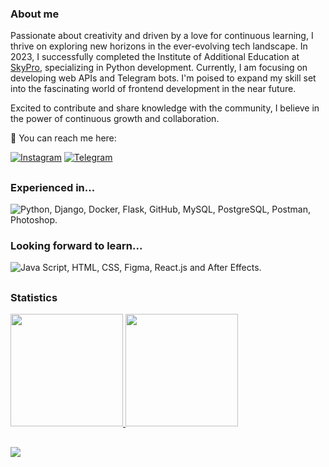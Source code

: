 ### About me  
Passionate about creativity and driven by a love for continuous learning, I thrive on exploring new horizons in the ever-evolving tech landscape. In 2023, I successfully completed the Institute of Additional Education at [SkyPro](https://sky.pro/), specializing in Python development. Currently, I am focusing on developing web APIs and Telegram bots. I'm poised to expand my skill set into the fascinating world of frontend development in the near future.

Excited to contribute and share knowledge with the community, I believe in the power of continuous growth and collaboration.

📩 You can reach me here:

[![Instagram](https://img.shields.io/badge/Instagram-FF69B4?style=for-the-badge&logo=instagram&logoColor=white)](http://instagram.com/korneevofficial) [![Telegram](https://img.shields.io/badge/Telegram-blue?style=for-the-badge&logo=telegram&logoColor=white)](http://t.me/letimvkocmoc)

##
<div>
  <h3>Experienced in...</h3>
  <img src="https://skillicons.dev/icons?i=python,django,docker,flask,github,mysql,postgresql,postman,photoshop" 
       title="Python, Django, Docker, Flask, GitHub, MySQL, PostgreSQL, Postman, Photoshop."/>

<br>
<div>
  <h3>Looking forward to learn...</h3>
  <img src="https://skillicons.dev/icons?i=js,html,css,figma,react,ae,"
       title="Java Script, HTML, CSS, Figma, React.js and After Effects."/>
</div>

##  
### Statistics  
    
<a href="https://github.com/letimvkocmoc">  
  <img height="180rem" src="https://github-readme-stats.vercel.app/api/top-langs/?username=letimvkocmoc&count_private=true&layout=compact&langs_count=7&count_private=true&theme=transparent"/>  
  <img height="180rem" src="https://streak-stats.demolab.com/?user=letimvkocmoc&theme=transparent"/>
</a>  

##

![](https://visitor-badge.laobi.icu/badge?page_id=letimvkocmoc.readme)
